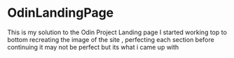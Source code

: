 # OdinLandingPage
This is my solution to the Odin Project Landing page
I started working top to bottom recreating the image of the site , perfecting each section before continuing
it may not be perfect but its what i came up with
